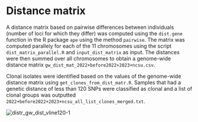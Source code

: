 # Distance matrix

A distance matrix based on pairwise differences between individuals (number of loci for which they differ) was computed using the `dist.gene` function in the R package `ape` using the method `pairwise`. The matrix was computed parallely for each of the 11 chromosomes using the script `dist_matrix_parallel.R` and `input_dist_matrix` as input.  The distances were then summed over all chromosomes to obtain a genome-wide distance matrix `gw_dist_mat_2022+before2022+2023+ncsu.csv`.

Clonal isolates were identified based on the values of the genome-wide distance matrix using `get_clones_from_dist_matr.R`. Samples that had a genetic distance of less than 120 SNPs were classified as clonal and a list of clonal groups was outputted `2022+before2022+2023+ncsu_all_list_clones_merged.txt`. 

![distr_gw_dist_vline120-1](https://github.com/fmenardo/Bgt_popgen_Europe_2024/assets/90404355/c7a9f6dc-2162-46eb-98f4-68c4232ffb5e)

